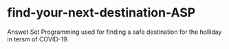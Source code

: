 # find-your-next-destination-ASP
Answet Set Programming used for finding a safe destination for the holliday in tersm of COVID-19.
